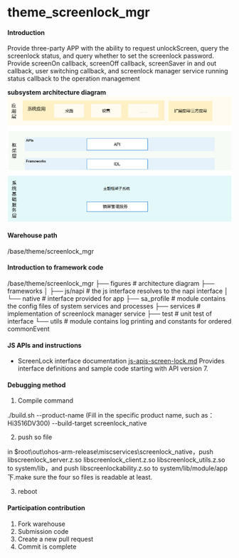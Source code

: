 # theme_screenlock_mgr

#### Introduction
Provide three-party APP with the ability to request unlockScreen, query the screenlock status, and query whether to set the screenlock password. 
Provide screenOn callback, screenOff callback, screenSaver in and out callback, user switching callback, and screenlock manager service running status callback to the operation management

**subsystem architecture diagram**   
![](figures/subsystem_architecture_zh.png "subsystem architecture diagram")

#### Warehouse path
/base/theme/screenlock_mgr

#### Introduction to framework code
/base/theme/screenlock_mgr
├── figures                  # architecture diagram
├── frameworks
│   ├── js/napi              # the js interface resolves to the napi interface
│   └── native               # interface provided for app
├── sa_profile               # module contains the config files of system services and processes
├── services                 # implementation of screenlock manager service
├── test                     # unit test of interface
└── utils                    # module contains log printing and constants for ordered commonEvent

#### JS APIs and instructions

-   ScreenLock interface documentation [js-apis-screen-lock.md](https://gitee.com/openharmony/docs/blob/master/en/application-dev/reference/apis/js-apis-screen-lock.md) Provides interface definitions and sample code starting with API version 7.

#### Debugging method

1.   Compile command

./build.sh --product-name (Fill in the specific product name, such as：Hi3516DV300) --build-target screenlock_native

2.  push so file

in $root\out\ohos-arm-release\miscservices\screenlock_native，push libscreenlock_server.z.so libscreenlock_client.z.so 
libscreenlock_utils.z.so to system/lib，and push libscreenlockability.z.so to system/lib/module/app下.make sure the four so files is readable at least.

3.  reboot

#### Participation contribution

1. Fork warehouse
2. Submission code
3. Create a new pull request
4. Commit is complete

